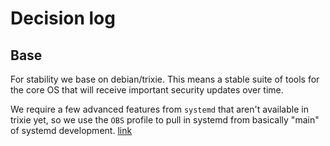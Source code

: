 # Decision log

## Base 
For stability we base on debian/trixie. This means a stable suite of tools for the core OS that will receive important security updates over time.

We require a few advanced features from `systemd` that aren't available in trixie yet, so we use the `OBS` profile to pull in systemd from basically "main" of systemd development. [link](https://build.opensuse.org/project/show/system:systemd)